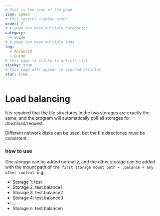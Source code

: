 ```yaml
---
# This is the icon of the page
icon: speed
# This control sidebar order
order: 7
# A page can have multiple categories
category:
  - Guide
# A page can have multiple tags
tag:
  - Advanced
  - Guide
# this page is sticky in article list
sticky: true
# this page will appear in starred articles
star: true
---
```


# Load balancing

It is required that the file structures in the two storages are exactly the same, and the program will automatically poll all storages for download/request.

Different network disks can be used, but the file directories must be consistent.

### how to use​

One storage can be added normally, and the other storage can be added with the mount path of `the first storage mount path + .balance + any other content`.
E.g:

- Storage 1: test
- Storage 2: test.balance1
- Storage 3: test.balance2
- Storage 4: test.balance3
- ...
- Storage n: test.balancen
